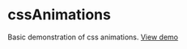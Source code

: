 # cssAnimations
Basic demonstration of css animations.
<a href="https://sindre2.github.io/cssAnimations/">View demo</a>
